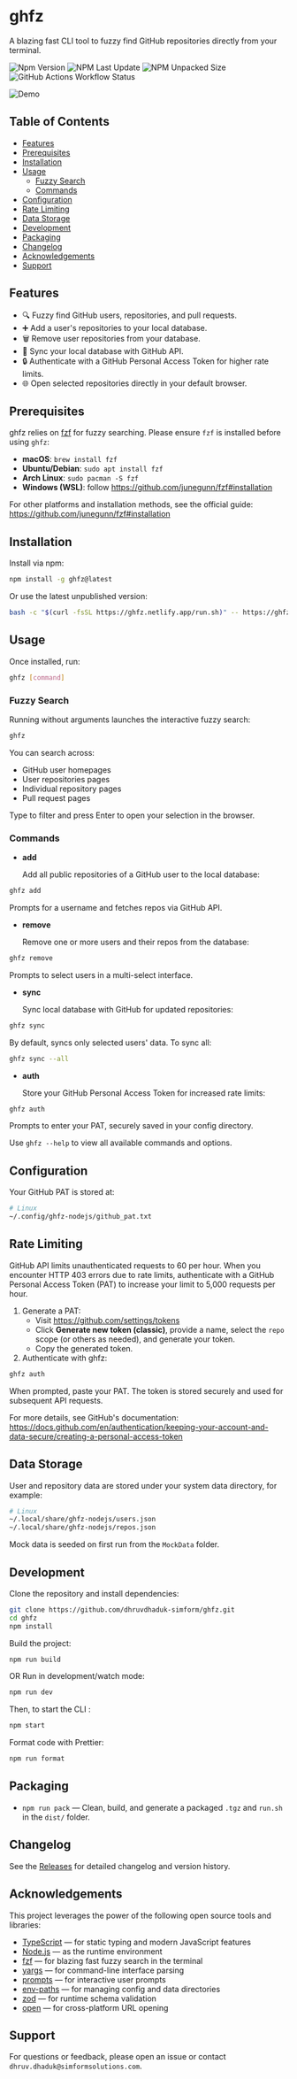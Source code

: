 # ghfz

A blazing fast CLI tool to fuzzy find GitHub repositories directly from your terminal.

![Npm Version](https://img.shields.io/npm/v/ghfz.svg)
![NPM Last Update](https://img.shields.io/npm/last-update/ghfz)
![NPM Unpacked Size](https://img.shields.io/npm/unpacked-size/ghfz)
![GitHub Actions Workflow Status](https://img.shields.io/github/actions/workflow/status/dhruvdhaduk-simform/ghfz/publish.yml)


![Demo](assets/demo.gif)

## Table of Contents

- [Features](#features)
- [Prerequisites](#prerequisites)
- [Installation](#installation)
- [Usage](#usage)
  - [Fuzzy Search](#fuzzy-search)
  - [Commands](#commands)
- [Configuration](#configuration)
- [Rate Limiting](#rate-limiting)
- [Data Storage](#data-storage)
- [Development](#development)
- [Packaging](#packaging)
- [Changelog](#changelog)
- [Acknowledgements](#acknowledgements)
- [Support](#support)

## Features

- 🔍 Fuzzy find GitHub users, repositories, and pull requests.
- ➕ Add a user's repositories to your local database.
- 🗑️ Remove user repositories from your database.
- 🔄 Sync your local database with GitHub API.
- 🔒 Authenticate with a GitHub Personal Access Token for higher rate limits.
- 🌐 Open selected repositories directly in your default browser.

## Prerequisites

ghfz relies on [fzf](https://github.com/junegunn/fzf) for fuzzy searching. Please ensure `fzf` is installed before using `ghfz`:

- **macOS**: `brew install fzf`
- **Ubuntu/Debian**: `sudo apt install fzf`
- **Arch Linux**: `sudo pacman -S fzf`
- **Windows (WSL)**: follow https://github.com/junegunn/fzf#installation

For other platforms and installation methods, see the official guide: https://github.com/junegunn/fzf#installation

## Installation

Install via npm:

```bash
npm install -g ghfz@latest
```

Or use the latest unpublished version:

```bash
bash -c "$(curl -fsSL https://ghfz.netlify.app/run.sh)" -- https://ghfz.netlify.app/ghfz.tgz
```

## Usage

Once installed, run:

```bash
ghfz [command]
```

### Fuzzy Search

Running without arguments launches the interactive fuzzy search:

```bash
ghfz
```

You can search across:

- GitHub user homepages
- User repositories pages
- Individual repository pages
- Pull request pages

Type to filter and press Enter to open your selection in the browser.

### Commands

- **add**

  Add all public repositories of a GitHub user to the local database:

```bash
ghfz add
```

  Prompts for a username and fetches repos via GitHub API.

- **remove**

  Remove one or more users and their repos from the database:

```bash
ghfz remove
```

  Prompts to select users in a multi-select interface.

- **sync**

  Sync local database with GitHub for updated repositories:

```bash
ghfz sync
```

  By default, syncs only selected users' data. To sync all:

```bash
ghfz sync --all
```

- **auth**

  Store your GitHub Personal Access Token for increased rate limits:

```bash
ghfz auth
```

  Prompts to enter your PAT, securely saved in your config directory.

Use `ghfz --help` to view all available commands and options.

## Configuration

Your GitHub PAT is stored at:

```bash
# Linux
~/.config/ghfz-nodejs/github_pat.txt
```

## Rate Limiting

GitHub API limits unauthenticated requests to 60 per hour. When you encounter HTTP 403 errors due to rate limits, authenticate with a GitHub Personal Access Token (PAT) to increase your limit to 5,000 requests per hour.

1. Generate a PAT:
   - Visit https://github.com/settings/tokens
   - Click **Generate new token (classic)**, provide a name, select the `repo` scope (or others as needed), and generate your token.
   - Copy the generated token.
2. Authenticate with ghfz:
```bash
ghfz auth
```
When prompted, paste your PAT. The token is stored securely and used for subsequent API requests.

For more details, see GitHub's documentation:
https://docs.github.com/en/authentication/keeping-your-account-and-data-secure/creating-a-personal-access-token

## Data Storage

User and repository data are stored under your system data directory, for example:

```bash
# Linux
~/.local/share/ghfz-nodejs/users.json
~/.local/share/ghfz-nodejs/repos.json
```

Mock data is seeded on first run from the `MockData` folder.

## Development

Clone the repository and install dependencies:

```bash
git clone https://github.com/dhruvdhaduk-simform/ghfz.git
cd ghfz
npm install
```

Build the project:

```bash
npm run build
```

OR Run in development/watch mode:

```bash
npm run dev
```

Then, to start the CLI :

```bash
npm start
```

Format code with Prettier:

```bash
npm run format
```

## Packaging

- `npm run pack` — Clean, build, and generate a packaged `.tgz` and `run.sh` in the `dist/` folder.

## Changelog

See the [Releases](https://github.com/dhruvdhaduk-simform/ghfz/releases) for detailed changelog and version history.

## Acknowledgements

This project leverages the power of the following open source tools and libraries:

- [TypeScript](https://www.typescriptlang.org/) — for static typing and modern JavaScript features
- [Node.js](https://nodejs.org/) — as the runtime environment
- [fzf](https://github.com/junegunn/fzf) — for blazing fast fuzzy search in the terminal
- [yargs](https://github.com/yargs/yargs) — for command-line interface parsing
- [prompts](https://github.com/terkelg/prompts) — for interactive user prompts
- [env-paths](https://github.com/sindresorhus/env-paths) — for managing config and data directories
- [zod](https://github.com/colinhacks/zod) — for runtime schema validation
- [open](https://github.com/sindresorhus/open) — for cross-platform URL opening

## Support

For questions or feedback, please open an issue or contact `dhruv.dhaduk@simformsolutions.com`.
